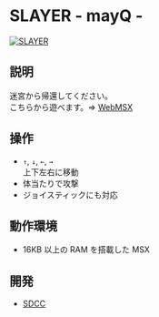 # SLAYER - mayQ -

[![SLAYER](http://img.youtube.com/vi/o0p9K1ibYIw/0.jpg)](https://www.youtube.com/watch?v=o0p9K1ibYIw)

## 説明
迷宮から帰還してください。<br>
こちらから遊べます。⇒  [WebMSX](http://webmsx.org/?MACHINE=MSX1J&PRESETS=MSXMUSIC&ROM=https://github.com/CoBinee/slayer-msx/raw/main/rom/SLAYER.ROM)

## 操作
- `↑`, `↓`, `←`, `→`<br>上下左右に移動
- 体当たりで攻撃
- ジョイスティックにも対応

## 動作環境
- 16KB 以上の RAM を搭載した MSX

## 開発
- [SDCC](https://sdcc.sourceforge.net)
